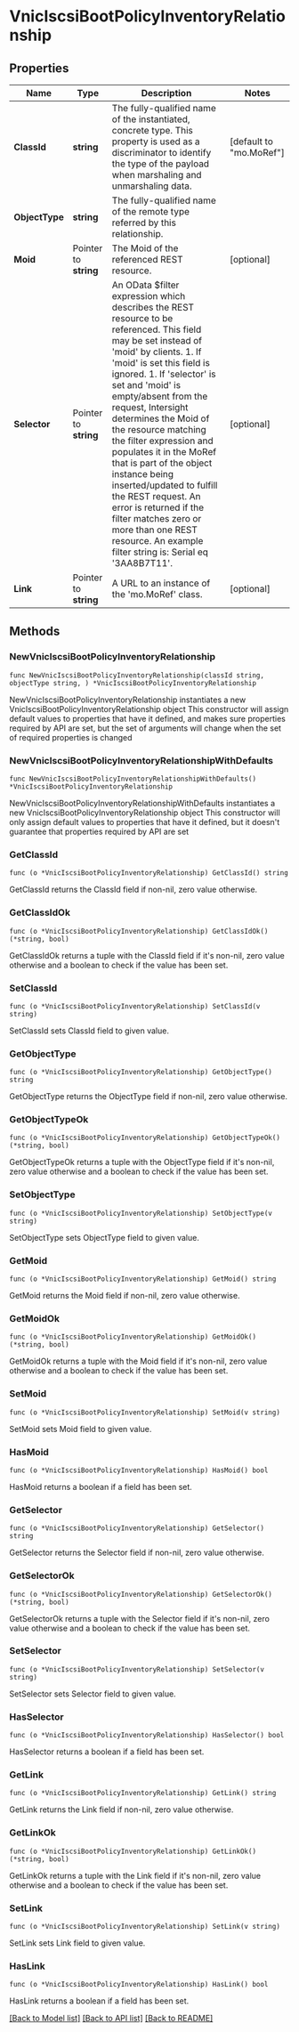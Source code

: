 # VnicIscsiBootPolicyInventoryRelationship

## Properties

Name | Type | Description | Notes
------------ | ------------- | ------------- | -------------
**ClassId** | **string** | The fully-qualified name of the instantiated, concrete type. This property is used as a discriminator to identify the type of the payload when marshaling and unmarshaling data. | [default to "mo.MoRef"]
**ObjectType** | **string** | The fully-qualified name of the remote type referred by this relationship. | 
**Moid** | Pointer to **string** | The Moid of the referenced REST resource. | [optional] 
**Selector** | Pointer to **string** | An OData $filter expression which describes the REST resource to be referenced. This field may be set instead of &#39;moid&#39; by clients. 1. If &#39;moid&#39; is set this field is ignored. 1. If &#39;selector&#39; is set and &#39;moid&#39; is empty/absent from the request, Intersight determines the Moid of the resource matching the filter expression and populates it in the MoRef that is part of the object instance being inserted/updated to fulfill the REST request. An error is returned if the filter matches zero or more than one REST resource. An example filter string is: Serial eq &#39;3AA8B7T11&#39;. | [optional] 
**Link** | Pointer to **string** | A URL to an instance of the &#39;mo.MoRef&#39; class. | [optional] 

## Methods

### NewVnicIscsiBootPolicyInventoryRelationship

`func NewVnicIscsiBootPolicyInventoryRelationship(classId string, objectType string, ) *VnicIscsiBootPolicyInventoryRelationship`

NewVnicIscsiBootPolicyInventoryRelationship instantiates a new VnicIscsiBootPolicyInventoryRelationship object
This constructor will assign default values to properties that have it defined,
and makes sure properties required by API are set, but the set of arguments
will change when the set of required properties is changed

### NewVnicIscsiBootPolicyInventoryRelationshipWithDefaults

`func NewVnicIscsiBootPolicyInventoryRelationshipWithDefaults() *VnicIscsiBootPolicyInventoryRelationship`

NewVnicIscsiBootPolicyInventoryRelationshipWithDefaults instantiates a new VnicIscsiBootPolicyInventoryRelationship object
This constructor will only assign default values to properties that have it defined,
but it doesn't guarantee that properties required by API are set

### GetClassId

`func (o *VnicIscsiBootPolicyInventoryRelationship) GetClassId() string`

GetClassId returns the ClassId field if non-nil, zero value otherwise.

### GetClassIdOk

`func (o *VnicIscsiBootPolicyInventoryRelationship) GetClassIdOk() (*string, bool)`

GetClassIdOk returns a tuple with the ClassId field if it's non-nil, zero value otherwise
and a boolean to check if the value has been set.

### SetClassId

`func (o *VnicIscsiBootPolicyInventoryRelationship) SetClassId(v string)`

SetClassId sets ClassId field to given value.


### GetObjectType

`func (o *VnicIscsiBootPolicyInventoryRelationship) GetObjectType() string`

GetObjectType returns the ObjectType field if non-nil, zero value otherwise.

### GetObjectTypeOk

`func (o *VnicIscsiBootPolicyInventoryRelationship) GetObjectTypeOk() (*string, bool)`

GetObjectTypeOk returns a tuple with the ObjectType field if it's non-nil, zero value otherwise
and a boolean to check if the value has been set.

### SetObjectType

`func (o *VnicIscsiBootPolicyInventoryRelationship) SetObjectType(v string)`

SetObjectType sets ObjectType field to given value.


### GetMoid

`func (o *VnicIscsiBootPolicyInventoryRelationship) GetMoid() string`

GetMoid returns the Moid field if non-nil, zero value otherwise.

### GetMoidOk

`func (o *VnicIscsiBootPolicyInventoryRelationship) GetMoidOk() (*string, bool)`

GetMoidOk returns a tuple with the Moid field if it's non-nil, zero value otherwise
and a boolean to check if the value has been set.

### SetMoid

`func (o *VnicIscsiBootPolicyInventoryRelationship) SetMoid(v string)`

SetMoid sets Moid field to given value.

### HasMoid

`func (o *VnicIscsiBootPolicyInventoryRelationship) HasMoid() bool`

HasMoid returns a boolean if a field has been set.

### GetSelector

`func (o *VnicIscsiBootPolicyInventoryRelationship) GetSelector() string`

GetSelector returns the Selector field if non-nil, zero value otherwise.

### GetSelectorOk

`func (o *VnicIscsiBootPolicyInventoryRelationship) GetSelectorOk() (*string, bool)`

GetSelectorOk returns a tuple with the Selector field if it's non-nil, zero value otherwise
and a boolean to check if the value has been set.

### SetSelector

`func (o *VnicIscsiBootPolicyInventoryRelationship) SetSelector(v string)`

SetSelector sets Selector field to given value.

### HasSelector

`func (o *VnicIscsiBootPolicyInventoryRelationship) HasSelector() bool`

HasSelector returns a boolean if a field has been set.

### GetLink

`func (o *VnicIscsiBootPolicyInventoryRelationship) GetLink() string`

GetLink returns the Link field if non-nil, zero value otherwise.

### GetLinkOk

`func (o *VnicIscsiBootPolicyInventoryRelationship) GetLinkOk() (*string, bool)`

GetLinkOk returns a tuple with the Link field if it's non-nil, zero value otherwise
and a boolean to check if the value has been set.

### SetLink

`func (o *VnicIscsiBootPolicyInventoryRelationship) SetLink(v string)`

SetLink sets Link field to given value.

### HasLink

`func (o *VnicIscsiBootPolicyInventoryRelationship) HasLink() bool`

HasLink returns a boolean if a field has been set.


[[Back to Model list]](../README.md#documentation-for-models) [[Back to API list]](../README.md#documentation-for-api-endpoints) [[Back to README]](../README.md)


